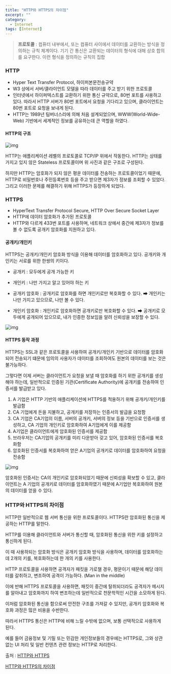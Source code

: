 ```yaml
---
title: "HTTP와 HTTPS의 차이점"
excerpt: ""
category:
  - Internet
tags: [Internet]
---
```


> **프로토콜** : 컴퓨터 내부에서, 또는 컴퓨터 사이에서 데이터를 교환하는 방식을 정의하는 규칙 체계이다. 기기 간 통신은 교환되는 데이터의 형식에 대해 상호 합의를 요구한다. 이런 형식을 정의하는 규칙의 집합

### HTTP

- Hyper Text Transfer Protocol, 하이퍼본문전송규약
- W3 상에서 서버/클라이언트 모델을 따라 데이터를 주고 받기 위한 프로토콜
- 인터넷에서 하이퍼텍스트를 교환하기 위한 통신 규약으로, 80번 포트를 사용하고 있다. 따라서 HTTP 서버가 80번 포트에서 요청을 기다리고 있으며, 클라이언트는 80번 포트로 요청을 보내게 된다.
- HTTP는 1989년 팀버너스리에 의해 처음 설계되었으며, WWW(World-Wide-Web) 기반에서 세계적인 정보를 공유하는데 큰 역할을 하였다.



#### HTTP의 구조

![img](https://t1.daumcdn.net/cfile/tistory/2673024858FE02AB1F)

HTTP는 애플리케이션 레벨의 프로토콜로 TCP/IP 위에서 작동한다. HTTP는 상태를 가지고 있지 않은 Stateless 프로토콜이며 위 사진과 같은 구조로 구성된다.

하지만 HTTP는 암호화가 되지 않은 평운 데이터를 전송하는 프로토콜이었기 때문에, HTTP로 비밀번호나 주민등록번호 등을 주고 받으면 제3자가 정보를 조회할 수 있었다. 그리고 이러한 문제를 해결하기 위해 HTTPS가 등장하게 되었다.



### HTTPS

- HyperText Transfer Protocol Secure, HTTP Over Secure Socket Layer
- HTTP에 데이터 암호화가 추가된 프로토콜
- HTTP와 다르게 433번 포트를 사용하며, 네트워크 상에서 중간에 제3자가 정보를 볼 수 없도록 공개키 암호화를 지원하고 있다.



#### 공개키/개인키

HTTPS는 공개키/개인키 암호화 방식을 이용해 데이터를 암호화하고 있다. 공개키와 개인키는 서로를 위한 한쌍의 키이다.

- 공개키 : 모두에게 공개 가능한 키
- 개인키 : 나만 가지고 알고 있어야 하는 키



- 공개키 암호화 : 공개키로 암호화를 하면 개인키로만 복호화할 수 있다. ➡ 개인키는 나만 가지고 있으므로, 나만 볼 수 있다.
- 개인키 암호화 : 개인키로 암호화하면 공개키로만 복호화할 수 있다. ➡ 공개키로 모두에게 공개되어 있으므로, 내가 인증한 정보임을 알려 신뢰성을 보장할 수 있다.

![img](https://blog.kakaocdn.net/dn/OKcog/btqK71fM8a4/g1HmcDOR7MVRRz7pSKKJWk/img.png)



#### HTTPS 동작 과정

HTTPS는 SSL과 같은 프로토콜을 사용하여 공개키/개인키 기반으로 데이터를 암호화되어 전송되기 떄문에 임의의 사용자가 데이터를 조회하여도 원본의 데이터를 보는 것은 불가능하다.

그렇다면 이제 서버는 클라이언트가 요청을 보낼 때 암호화를 하기 위한 공개키를 생성해야 하는데, 일반적으로 인증된 기관(Certificate Authority)에 공개키를 전송하여 인증서를 발급받고 있다.

1. A 기업은 HTTP 기반의 애플리케이션에 HTTPS를 적용하기 위해 공개키/개인키를 발급함
2. CA 기업에게 돈을 지불하고, 공개키를 저장하는 인증서의 발급을 요청함
3. CA 기업은 CA기업의 이름, 서버의 공개키, 서버의 정보 등을 기반으로 인증서를 생성하고, CA 기업의 개인키로 암호화하여 A기업에게 이를 제공함
4. A기업은 클라이언트에게 암호화된 인증서를 제공함
5. 브라우저는 CA기업의 공개키를 미리 다운받아 갖고 있어, 암호화된 인증서를 복호화함
6. 암호화된 인증서를 복호화하여 얻은 A기업의 공개키로 데이터를 암호화하여 요청을 전송함

![img](https://blog.kakaocdn.net/dn/Wwmv2/btqK6BvBV14/G8jN22KQFvylWL9Tak8CVk/img.png)

암호화된 인증서는 CA의 개인키로 암호화되었기 때문에 신뢰성을 확보할 수 있고, 클라이언트는 A 기업의 공개키로 데이터를 암호화하였기 때문에 A기업만 복호화하여 원본의 데이터를 얻을 수 있다.





### HTTP와 HTTPS의 차이점

HTTP란 일반적으로 웹 서버 통신을 위한 프로토콜이다. HTTPS란 암호화된 통신을 제공하는 HTTP를 말한다.

HTTP를 이용해 클라이언트와 서버가 통신할 때, 암호화된 통신을 위한 키를 설정하고 통신하게 된다. 

이 때 사용하되는 암호화 방식은 공개키 암호화 방식을 사용하며, 데이터를 암호화하는데 2개의 키를, 복호화하는데 한 개의 키를 사용한다.

HTTP 프로토콜을 사용하면 공격자가 패킷을 가로챌 경우, 평문이기 때문에 해당 데이터를 갈취하고, 변조하여 공격이 가능하다. (Man in the middle)

이에 반해 HTTPS 프로토콜을 사용하면, 패킷이 중간에 탈취되더라도 공격자가 메시지를 알아내고 암호화까지 하여 변조하는데 일반적으로 천문학적인 시간을 소모하게 된다.

이처럼 암호화된 통신을 함으로써 안전한 구조를 가져갈 수 있지만, 공개키 암호화와 복호화 과정은 많은 비용을 수반한다.

따라서 HTTPS 통신은 HTTP에 비해 느릴 수밖에 없으며, 보통 선택적으로 사용하게 된다.

예를 들어 금융정보 및 기밀 또는 민감한 개인정보들의 경우에는 HTTPS로, 그와 상관없는 UI 처리 및 일반 컨텐츠 관련 정보는 HTTP로 처리한다.





출처 : [HTTP와 HTTPS](https://mangkyu.tistory.com/98)

[HTTP와 HTTPS의 차이점](https://jins-dev.tistory.com/entry/HTTP-vs-HTTPS-%EC%B0%A8%EC%9D%B4%EC%A0%90-%EC%95%8C%EC%95%84%EB%B3%B4%EA%B8%B0)